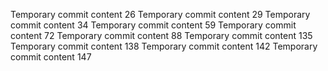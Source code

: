 Temporary commit content 26
Temporary commit content 29
Temporary commit content 34
Temporary commit content 59
Temporary commit content 72
Temporary commit content 88
Temporary commit content 135
Temporary commit content 138
Temporary commit content 142
Temporary commit content 147
